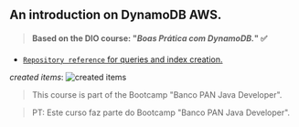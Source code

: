 ## An introduction on DynamoDB AWS.

>#### Based on the DIO course: "*Boas Prática com DynamoDB.*" :white_check_mark:
-  [`Repository reference` for queries and index creation.](https://github.com/cassianobrexbit/dio-live-dynamodb)

_created items_:
![created items](https://i.imgur.com/QtOrOF3.jpg)

>This course is part of the Bootcamp "Banco PAN Java Developer".

>PT: Este curso faz parte do Bootcamp "Banco PAN Java Developer".
